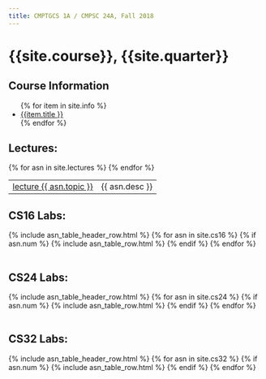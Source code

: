 ```yaml
---
title: CMPTGCS 1A / CMPSC 24A, Fall 2018
---
```


# {{site.course}}, {{site.quarter}}

<div id="info" data-role="collapsible" data-collapsed="false">
<h2>Course Information</h2>
<ul>
{% for item in site.info %}
<li><a href="{{item.url}}"  data-ajax="false">{{item.title }}</a></li>
{% endfor %}
</ul>
</div>

<div data-role="collapsible" data-collapsed="false">
<h2 id="lectures">Lectures:</h2>
<table id="hwk_table" class="asn_table">
{% for asn in site.lectures %}

<tr>
  <td ><a href="{{asn.url}}" data-ajax="false">lecture {{ asn.topic }}</a></td>
  <td class="asn_desc" >{{ asn.desc }}</td>
</tr>
{% endfor %}
</table>
</div>

<div data-role="collapsible" data-collapsed="false">
<h2 id="cs16">CS16 Labs:</h2>
<table id="cs16_table" class="asn_table">
  {% include asn_table_header_row.html %}
 {% for asn in site.cs16 %}
 {% if asn.num %}
   {% include asn_table_row.html %}
 {% endif %}
{% endfor %}
</table>
</div>

<div data-role="collapsible" data-collapsed="false">
<h2 id="cs24">CS24 Labs:</h2>
<table id="cs24_table" class="asn_table">
  {% include asn_table_header_row.html %}
 {% for asn in site.cs24 %}
 {% if asn.num %}
   {% include asn_table_row.html %}
 {% endif %}
{% endfor %}
</table>
</div>

<div data-role="collapsible" data-collapsed="false">
<h2 id="cs32">CS32 Labs:</h2>
<table id="cs32_table" class="asn_table">
  {% include asn_table_header_row.html %}
 {% for asn in site.cs32 %}
 {% if asn.num %}
   {% include asn_table_row.html %}
 {% endif %}
{% endfor %}
</table>
</div>

